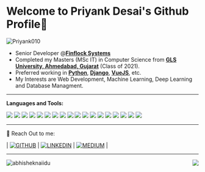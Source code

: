 # Welcome to Priyank Desai's Github Profile👋

<img src="https://komarev.com/ghpvc/?username=Priyank010&label=Profile%20views&color=0e75b6&style=for-the-badge" alt="Priyank010" />

- Senior Developer @[**Finflock Systems**](https://www.finflocksystems.com/)
- Completed my Masters (MSc IT) in Computer Science from [**GLS University, Ahmedabad, Gujarat**](https://www.glsuniversity.ac.in/) (Class of 2021). 
- Preferred working in [**Python**](https://www.python.org/), [**Django**](https://www.djangoproject.com/), [**VueJS**](https://vuejs.org/), etc.
- My Interests are Web Development, Machine Learning, Deep Learning and Database Managment.

***

**Languages and Tools:**  

<img src="https://img.shields.io/badge/python%20-%2314354C.svg?&style=for-the-badge&logo=python&logoColor=white"/> <img src="https://img.shields.io/badge/django%20-%23092E20.svg?&style=for-the-badge&logo=django&logoColor=white"/> <img src="https://img.shields.io/badge/javascript%20-%23323330.svg?&style=for-the-badge&logo=javascript&logoColor=%23F7DF1E"/> <img src="https://img.shields.io/badge/html5%20-%23E34F26.svg?&style=for-the-badge&logo=html5&logoColor=white"/> <img src="https://img.shields.io/badge/css3%20-%231572B6.svg?&style=for-the-badge&logo=css3&logoColor=white"/> <img src="https://img.shields.io/badge/vuejs%20-%2335495e.svg?&style=for-the-badge&logo=vue.js&logoColor=%234FC08D"/> <img src="https://img.shields.io/badge/flask%20-%23000.svg?&style=for-the-badge&logo=flask&logoColor=white"/> <img src="https://img.shields.io/badge/git%20-%23F05033.svg?&style=for-the-badge&logo=git&logoColor=white"/> <img src="https://img.shields.io/badge/github%20-%23121011.svg?&style=for-the-badge&logo=github&logoColor=white"/> <img src="https://img.shields.io/badge/firebase%20-%23039BE5.svg?&style=for-the-badge&logo=firebase"/> <img src="https://img.shields.io/badge/mysql-%2300f.svg?&style=for-the-badge&logo=mysql&logoColor=white"/> <img src ="https://img.shields.io/badge/postgres-%23316192.svg?&style=for-the-badge&logo=postgresql&logoColor=white"/> <img src ="https://img.shields.io/badge/MongoDB-%234ea94b.svg?&style=for-the-badge&logo=mongodb&logoColor=white"/> <img src ="https://img.shields.io/badge/sqlite-%2307405e.svg?&style=for-the-badge&logo=sqlite&logoColor=white"/> <img src="https://img.shields.io/badge/bitbucket%20-%230047B3.svg?&style=for-the-badge&logo=bitbucket&logoColor=white"/> <img src="https://img.shields.io/badge/docker%20-%230db7ed.svg?&style=for-the-badge&logo=docker&logoColor=white"/> <img src="https://img.shields.io/badge/Jupyter%20notebook%20-%23E34F26.svg?&style=for-the-badge&logo=jupyter&logoColor=white"/> <img src="https://img.shields.io/badge/quasar%20-%231572B6.svg?&style=for-the-badge&logo=quasar&logoColor=white"/>

***

💬 Reach Out to me:  <br>

| [![GITHUB](https://img.shields.io/badge/github%20-%23121011.svg?&style=for-the-badge&logo=github&logoColor=white)](https://github.com/Priyank010) | [![LINKEDIN](https://img.shields.io/badge/linkedin%20-%230077B5.svg?&style=for-the-badge&logo=linkedin&logoColor=white)](https://www.linkedin.com/in/priyank-desai-2b89a41a3/) | [![MEDIUM](https://img.shields.io/badge/medium-%2312100E.svg?&style=for-the-badge&logo=medium&logoColor=white)](https://medium.com/@priyankdesai515) |

***

<div>  
<p align="left"> <img src="https://github-readme-stats.vercel.app/api?username=Priyank010&show_icons=true&theme=gotham" alt="abhisheknaiidu" />
<img align="right" src="https://github-readme-stats.vercel.app/api/top-langs/?username=Priyank010&theme=gotham&hide_border=true">
</div>
